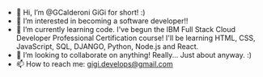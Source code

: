 - 👋 Hi, I’m @GCalderoni GiGi for short! :)
- 👀 I’m interested in becoming a software developer!!
- 🌱 I’m currently learning code. I've begun the IBM Full Stack Cloud Developer Professional Certification course! I'll be learning HTML, CSS, JavaScript, SQL, DJANGO, Python, Node.js and React.
- 💞️ I’m looking to collaborate on anything! Really... Just about anyway. :)
- 📫 How to reach me: gigi.develops@gmail.com

<!---
GCalderoni/GCalderoni is a ✨ special ✨ repository because its `README.md` (this file) appears on your GitHub profile.
You can click the Preview link to take a look at your changes.
--->
